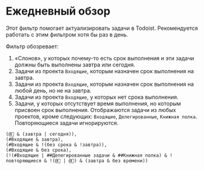 # Ежедневный обзор

Этот фильтр помогает актуализировать задачи в Todoist. Рекомендуется работать с этим фильтром хотя бы раз в день.

Фильтр обозревает:

1. «Слонов», у которых почему-то есть срок выполнения и эти задачи должны быть выполнены завтра или сегодня.
2. Задачи из проекта `Входящие`, которым назначен срок выполнения на завтра.
3. Задачи из проекта `Входящие`, которым назначен срок выполнения на любой день, но не на завтра.
4. Задачи из проекта `Входящие`, у которых нет срока выполнения.
5. Задачи, у которых отсутствует время выполнения, но которым присвоен срок выполнения. Отображаются задачи из любых проектов, кроме следующих: `Входящие`, `Делегированные`, `Книжная полка`. Повторяющиеся задачи игнорируются.

```
(@🐘 & (завтра | сегодня)),
(#Входящие & завтра),
(#Входящие & !(без срока & !завтра)),
(#Входящие & без срока),
(!(#Входящие | ##Делегированные задачи & ##Книжная полка) & !повторяющиеся & !(@🐘 | @📆) & (завтра & без времени))
```
